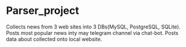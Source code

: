 # Parser_project

Collects news from 3 web sites into 3 DBs(MySQL, PostgreSQL, SQLite).
Posts most popular news inty may telegram channel via chat-bot.
Posts data about collected onto local website.

